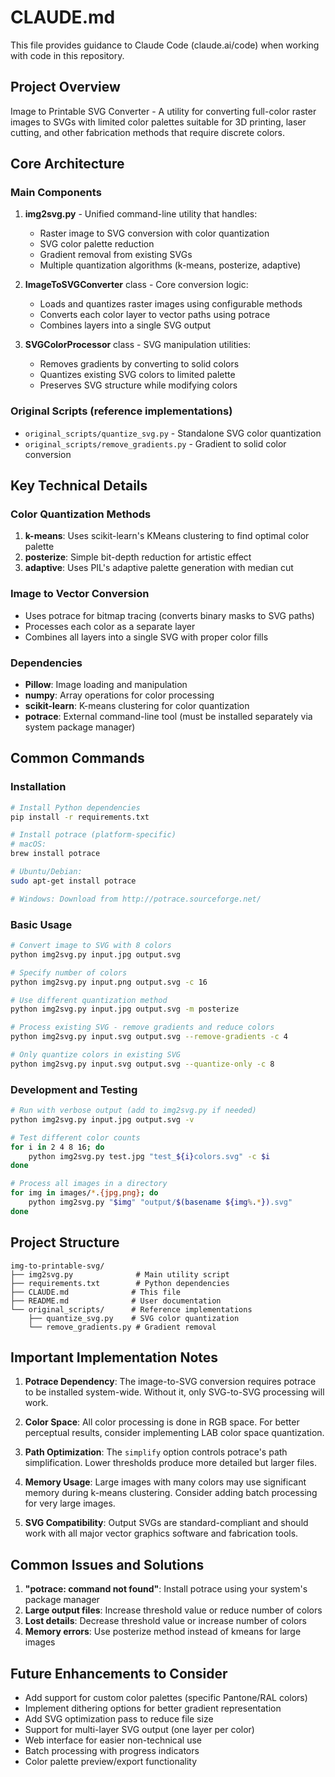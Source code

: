 # CLAUDE.md

This file provides guidance to Claude Code (claude.ai/code) when working with code in this repository.

## Project Overview

Image to Printable SVG Converter - A utility for converting full-color raster images to SVGs with limited color palettes suitable for 3D printing, laser cutting, and other fabrication methods that require discrete colors.

## Core Architecture

### Main Components

1. **img2svg.py** - Unified command-line utility that handles:
   - Raster image to SVG conversion with color quantization
   - SVG color palette reduction
   - Gradient removal from existing SVGs
   - Multiple quantization algorithms (k-means, posterize, adaptive)

2. **ImageToSVGConverter** class - Core conversion logic:
   - Loads and quantizes raster images using configurable methods
   - Converts each color layer to vector paths using potrace
   - Combines layers into a single SVG output

3. **SVGColorProcessor** class - SVG manipulation utilities:
   - Removes gradients by converting to solid colors
   - Quantizes existing SVG colors to limited palette
   - Preserves SVG structure while modifying colors

### Original Scripts (reference implementations)

- `original_scripts/quantize_svg.py` - Standalone SVG color quantization
- `original_scripts/remove_gradients.py` - Gradient to solid color conversion

## Key Technical Details

### Color Quantization Methods

1. **k-means**: Uses scikit-learn's KMeans clustering to find optimal color palette
2. **posterize**: Simple bit-depth reduction for artistic effect
3. **adaptive**: Uses PIL's adaptive palette generation with median cut

### Image to Vector Conversion

- Uses potrace for bitmap tracing (converts binary masks to SVG paths)
- Processes each color as a separate layer
- Combines all layers into a single SVG with proper color fills

### Dependencies

- **Pillow**: Image loading and manipulation
- **numpy**: Array operations for color processing
- **scikit-learn**: K-means clustering for color quantization
- **potrace**: External command-line tool (must be installed separately via system package manager)

## Common Commands

### Installation

```bash
# Install Python dependencies
pip install -r requirements.txt

# Install potrace (platform-specific)
# macOS:
brew install potrace

# Ubuntu/Debian:
sudo apt-get install potrace

# Windows: Download from http://potrace.sourceforge.net/
```

### Basic Usage

```bash
# Convert image to SVG with 8 colors
python img2svg.py input.jpg output.svg

# Specify number of colors
python img2svg.py input.png output.svg -c 16

# Use different quantization method
python img2svg.py input.jpg output.svg -m posterize

# Process existing SVG - remove gradients and reduce colors
python img2svg.py input.svg output.svg --remove-gradients -c 4

# Only quantize colors in existing SVG
python img2svg.py input.svg output.svg --quantize-only -c 8
```

### Development and Testing

```bash
# Run with verbose output (add to img2svg.py if needed)
python img2svg.py input.jpg output.svg -v

# Test different color counts
for i in 2 4 8 16; do
    python img2svg.py test.jpg "test_${i}colors.svg" -c $i
done

# Process all images in a directory
for img in images/*.{jpg,png}; do
    python img2svg.py "$img" "output/$(basename ${img%.*}).svg"
done
```

## Project Structure

```
img-to-printable-svg/
├── img2svg.py              # Main utility script
├── requirements.txt        # Python dependencies
├── CLAUDE.md              # This file
├── README.md              # User documentation
└── original_scripts/      # Reference implementations
    ├── quantize_svg.py    # SVG color quantization
    └── remove_gradients.py # Gradient removal
```

## Important Implementation Notes

1. **Potrace Dependency**: The image-to-SVG conversion requires potrace to be installed system-wide. Without it, only SVG-to-SVG processing will work.

2. **Color Space**: All color processing is done in RGB space. For better perceptual results, consider implementing LAB color space quantization.

3. **Path Optimization**: The `simplify` option controls potrace's path simplification. Lower thresholds produce more detailed but larger files.

4. **Memory Usage**: Large images with many colors may use significant memory during k-means clustering. Consider adding batch processing for very large images.

5. **SVG Compatibility**: Output SVGs are standard-compliant and should work with all major vector graphics software and fabrication tools.

## Common Issues and Solutions

1. **"potrace: command not found"**: Install potrace using your system's package manager
2. **Large output files**: Increase threshold value or reduce number of colors
3. **Lost details**: Decrease threshold value or increase number of colors
4. **Memory errors**: Use posterize method instead of kmeans for large images

## Future Enhancements to Consider

- Add support for custom color palettes (specific Pantone/RAL colors)
- Implement dithering options for better gradient representation
- Add SVG optimization pass to reduce file size
- Support for multi-layer SVG output (one layer per color)
- Web interface for easier non-technical use
- Batch processing with progress indicators
- Color palette preview/export functionality
